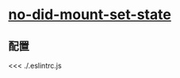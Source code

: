 # [no-did-mount-set-state](https://github.com/jsx-eslint/eslint-plugin-react/blob/master/docs/rules/no-did-mount-set-state.md)

## 配置

<<< ./.eslintrc.js
